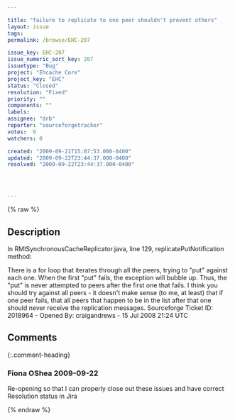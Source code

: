 ```yaml
---

title: "failure to replicate to one peer shouldn't prevent others"
layout: issue
tags: 
permalink: /browse/EHC-207

issue_key: EHC-207
issue_numeric_sort_key: 207
issuetype: "Bug"
project: "Ehcache Core"
project_key: "EHC"
status: "Closed"
resolution: "Fixed"
priority: ""
components: ""
labels: 
assignee: "drb"
reporter: "sourceforgetracker"
votes:  0
watchers: 0

created: "2009-09-21T15:07:53.000-0400"
updated: "2009-09-22T23:44:37.000-0400"
resolved: "2009-09-22T23:44:37.000-0400"




---
```


{% raw %}

## Description

<div markdown="1" class="description">

In RMISynchronousCacheReplicator.java, line 129, replicatePutNotification method:

There is a for loop that iterates through all the peers, trying to "put" against each one. When the first "put" fails, the exception will bubble up. Thus, the "put" is never attempted to peers after the first one that fails. I think you should try against all peers - it doesn't make sense (to me, at least) that if one peer fails, that all peers that happen to be in the list after that one should never receive the replication messages.
Sourceforge Ticket ID: 2018964 - Opened By: craigandrews - 15 Jul 2008 21:24 UTC

</div>

## Comments


{:.comment-heading}
### **Fiona OShea** <span class="date">2009-09-22</span>

<div markdown="1" class="comment">

Re-opening so that I can properly close out these issues and have correct Resolution status in Jira

</div>



{% endraw %}
